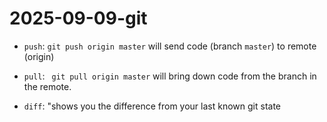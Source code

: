 # 2025-09-09-git
- `push`: `git push origin master` will send code (branch `master`) to remote (origin)
- `pull`: ` git pull origin master` will bring down code from the branch in the remote.

- `diff`: "shows you the difference from your last known git state
